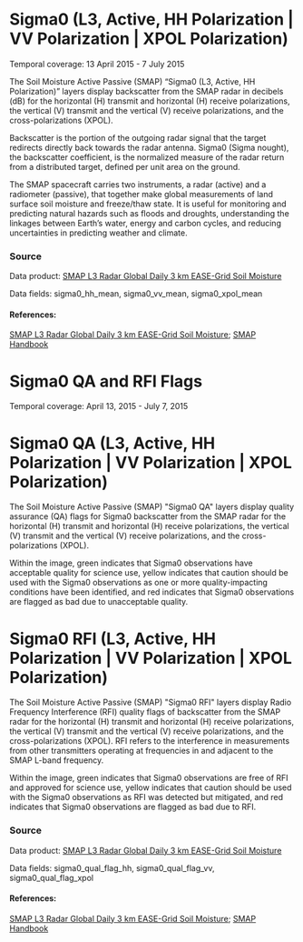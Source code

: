 # Sigma0 (L3, Active, HH Polarization | VV Polarization | XPOL Polarization)
Temporal coverage: 13 April 2015 - 7 July 2015

The Soil Moisture Active Passive (SMAP) “Sigma0 (L3, Active, HH Polarization)” layers display backscatter from the SMAP radar in decibels (dB) for the horizontal (H) transmit and horizontal (H) receive polarizations, the vertical (V) transmit and the vertical (V) receive polarizations, and the cross-polarizations (XPOL).

Backscatter is the portion of the outgoing radar signal that the target redirects directly back towards the radar antenna. Sigma0 (Sigma nought), the backscatter coefficient, is the normalized measure of the radar return from a distributed target, defined per unit area on the ground.

The SMAP spacecraft carries two instruments, a radar (active) and a radiometer (passive), that together make global measurements of land surface soil moisture and freeze/thaw state. It is useful for monitoring and predicting natural hazards such as floods and droughts, understanding the linkages between Earth’s water, energy and carbon cycles, and reducing uncertainties in predicting weather and climate.

### Source
Data product: [SMAP L3 Radar Global Daily 3 km EASE-Grid Soil Moisture](http://nsidc.org/data/spl3sma/)

Data fields: sigma0_hh_mean, sigma0_vv_mean, sigma0_xpol_mean

#### References:
[SMAP L3 Radar Global Daily 3 km EASE-Grid Soil Moisture](http://nsidc.org/data/spl3sma/); [SMAP Handbook](https://smap.jpl.nasa.gov/files/smap2/SMAP_Handbook_FINAL_1_JULY_2014_Web.pdf)

# Sigma0 QA and RFI Flags
Temporal coverage: April 13, 2015 - July 7, 2015

# Sigma0 QA (L3, Active, HH Polarization | VV Polarization | XPOL Polarization)
The Soil Moisture Active Passive (SMAP) "Sigma0 QA" layers display quality assurance (QA) flags for Sigma0 backscatter from the SMAP radar for the horizontal (H) transmit and horizontal (H) receive polarizations, the vertical (V) transmit and the vertical (V) receive polarizations, and the cross-polarizations (XPOL).

Within the image, green indicates that Sigma0 observations have acceptable quality for science use, yellow indicates that caution should be used with the Sigma0 observations as one or more quality-impacting conditions have been identified, and red indicates that Sigma0 observations are flagged as bad due to unacceptable quality.

# Sigma0 RFI (L3, Active, HH Polarization | VV Polarization | XPOL Polarization)
The Soil Moisture Active Passive (SMAP) "Sigma0 RFI" layers display Radio Frequency Interference (RFI) quality flags of backscatter from the SMAP radar for the horizontal (H) transmit and horizontal (H) receive polarizations, the vertical (V) transmit and the vertical (V) receive polarizations, and the cross-polarizations (XPOL). RFI refers to the interference in measurements from other transmitters operating at frequencies in and adjacent to the SMAP L-band frequency.

Within the image, green indicates that Sigma0 observations are free of RFI and approved for science use, yellow indicates that caution should be used with the Sigma0 observations as RFI was detected but mitigated, and red indicates that Sigma0 observations are flagged as bad due to RFI.

### Source
Data product: [SMAP L3 Radar Global Daily 3 km EASE-Grid Soil Moisture](http://nsidc.org/data/spl3sma/)

Data fields: sigma0_qual_flag_hh, sigma0_qual_flag_vv, sigma0_qual_flag_xpol

#### References:
[SMAP L3 Radar Global Daily 3 km EASE-Grid Soil Moisture](http://nsidc.org/data/spl3sma/); [SMAP Handbook](https://smap.jpl.nasa.gov/files/smap2/SMAP_Handbook_FINAL_1_JULY_2014_Web.pdf)

